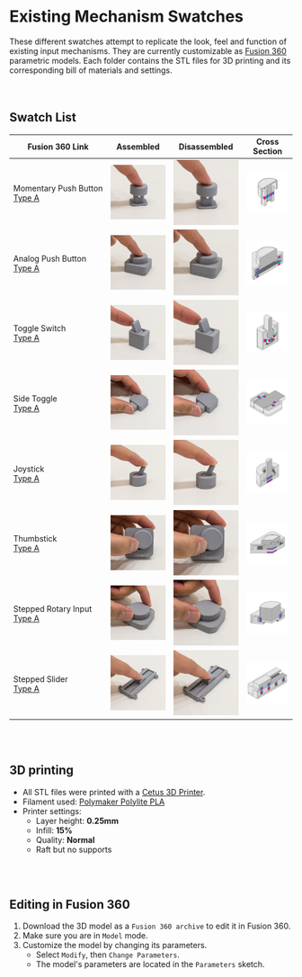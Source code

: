 # Existing Mechanism Swatches

These different swatches attempt to replicate the look, feel and function of existing input mechanisms. They are currently customizable as [Fusion 360](https://www.autodesk.com/products/fusion-360/students-teachers-educators) parametric models. Each folder contains the STL files for 3D printing and its corresponding bill of materials and settings.
<br><br><br>

## Swatch List

| Fusion 360 Link | Assembled | Disassembled | Cross Section |
| --- | --- | --- | --- |
| Momentary&nbsp;Push&nbsp;Button<br>[Type A](http://a360.co/2ETcFkX) | ![Momentary Push Button](Momentary%20Push%20Button/MomentaryButton_Assembled.png) | ![Momentary Push Button](Momentary%20Push%20Button/MomentaryButton_Assembled.png) | ![Momentary Push Button](Momentary%20Push%20Button/X_MomentaryPush.png) |
| Analog Push Button<br>[Type A](https://a360.co/2IVTaXW) | ![Analog Push Button](Analog%20Push%20Button/AnalogPush_Assembled.png) | ![Analog Push Button](Analog%20Push%20Button/AnalogPush_Assembled.png) | ![Analog Push Button](Analog%20Push%20Button/X_AnalogPush.png) |
| Toggle Switch<br>[Type A](http://a360.co/2FnV1pF) | ![Toggle Switch](Toggle%20Switch/ToggleSwitch_Assembled.png) | ![Toggle Switch](Toggle%20Switch/ToggleSwitch_Assembled.png) | ![Toggle Switch](Toggle%20Switch/X_ToggleSwitch.png) |
| Side Toggle<br>[Type A](https://a360.co/2IUgt4k) | ![Side Toggle](Side%20Toggle/SideToggle_Assembled.png) | ![Side Toggle](Side%20Toggle/SideToggle_Assembled.png) | ![Side Toggle](Side%20Toggle/X_SideToggle.png) |
| Joystick<br>[Type A](https://a360.co/2IVoINM) | ![Joystick](Joystick/Joystick_Assembled.png) | ![Joystick](Joystick/Joystick_Assembled.png) | ![Joystick](Joystick/X_Joystick.png) |
| Thumbstick<br>[Type A](https://a360.co/2unZAfm) | ![Thumbstick](Thumbstick/Thumbstick_Assembled.png) | ![Thumbstick](Thumbstick/Thumbstick_Assembled.png) | ![Thumbstick](Thumbstick/X_Thumbstick.png) |
| Stepped Rotary Input<br>[Type A](http://a360.co/2H2wfbK) | ![Stepped Rotary Input](Stepped%20Rotary%20Input/Rotary_Assembled.png) | ![Stepped Rotary Input](Stepped%20Rotary%20Input/Rotary_Assembled.png) | ![Stepped Rotary Input](Stepped%20Rotary%20Input/X_Rotary.png) |
| Stepped Slider<br>[Type A](http://a360.co/2Fnwxgg) | ![Stepped Slider](Stepped%20Slider/Slider_Assembled.png) | ![Stepped Slider](Stepped%20Slider/Slider_Assembled.png) | ![Stepped Slider](Stepped%20Slider/X_Slider.png) | 

<br><br>

## 3D printing
* All STL files were printed with a [Cetus 3D Printer](https://www.cetus3d.com/).
* Filament used: [Polymaker Polylite PLA](http://www.polymaker.com/shop/polylitetrade/)
* Printer settings:
  * Layer height: **0.25mm**
  * Infill: **15%**
  * Quality: **Normal**
  * Raft but no supports

<br><br>

## Editing in Fusion 360

1. Download the 3D model as a `Fusion 360 archive` to edit it in Fusion 360.
2. Make sure you are in `Model` mode.
3. Customize the model by changing its parameters.
    - Select `Modify`, then `Change Parameters`. 
    - The model's parameters are located in the `Parameters` sketch.